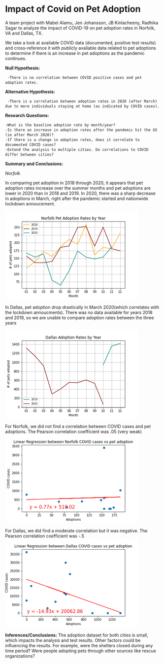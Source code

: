 # Impact of Covid on Pet Adoption

A team project with Mabel Alamu, Jen Johansson, JB Kinlacheeny, Radhika Sagar to analyze the impact of COVID-19 on pet adoption rates in Norfolk, VA and Dallas, TX.

We take a look at available COVID data (documented, positive test results) and cross-reference it with publicly available data related to pet adoptions to determine if there is an increase in pet adoptions as the pandemic continues.


__Null Hypothesis:__

     -There is no correlation between COVID positive cases and pet adoption rates.

__Alternative Hypothesis:__

     -There is a correlation between adoption rates in 2020 (after March) due to more individuals staying at home (as indicated by COVID cases).
       
       
__Research Questions:__ 

    -What is the baseline adoption rate by month/year? 
    -Is there an increase in adoption rates after the pandemic hit the US (ie after March 2020)? 
    -If there is a change in adoption rates, does it correlate to documented COVID cases?
    -Extend the analysis to multiple cities. Do correlations to COVID differ between cities?
    
__Summary and Conclusions:__

_Norfolk_

In comparing pet adoption in 2018 through 2020, it appears that pet adoption rates increase over the summer months and pet adoptions are lower in 2020 than in 2018 and 2019. In 2020, there was a sharp decrease in adoptions in March, right after the pandemic started and nationwide lockdown annoucement. 

  ![](Images/Norfolk%20Adoption%20Rates%20by%20Year.png)
  
In Dallas, pet adoption drop drastically in March 2020(which correlates with the lockdown annoucments). There was no data available for years 2018 and 2019, so we are unable to compare adoption rates between the three years
  
  ![](Images/Dallas%20Adoption%20Rates%20by%20Year.png)

     
For Norfolk, we did not find a correlation between COVID cases and pet adoptions. 
The Pearson correlation coefficient was .05 (very weak)
    ![](Images/Linear%20Regression%2C%20Norfolk.png)

For Dallas, we did find a moderate correlation but it was negative.
The Pearson correlation coefficient was -.5
    ![](Images/Linear%20Regression%20Dallas.png)
    
__Inferences/Conclusions:__
The adoption dataset for both cities is small, which impacts the analysis and test results.
Other factors could be influencing the results.  For example, were the shelters closed during any time period?  Were people adopting pets through other sources like rescue organizations?


